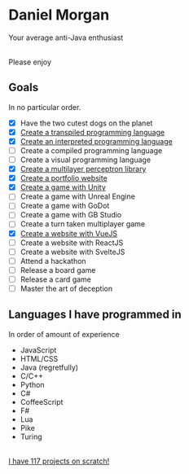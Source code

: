 # Daniel Morgan
Your average anti-Java enthusiast

\
Please enjoy 

## Goals
In no particular order.
- [x] Have the two cutest dogs on the planet
- [x] [Create a transpiled programming language](github.com/dmrgn/fcpl)
- [x] [Create an interpreted programming language](github.com/dmrgn/brainparser)
- [ ] Create a compiled programming language
- [ ] Create a visual programming language
- [x] [Create a multilayer perceptron library](github.com/dmrgn/perceptronjs)
- [x] [Create a portfolio website](github.com/dmrgn/portfolio)
- [x] [Create a game with Unity](rocketraider.netlify.app)
- [ ] Create a game with Unreal Engine
- [ ] Create a game with GoDot
- [ ] Create a game with GB Studio
- [ ] Create a turn taken multiplayer game
- [x] [Create a website with VueJS](github.com/dmrgn/portfolio)
- [ ] Create a website with ReactJS
- [ ] Create a website with SvelteJS
- [ ] Attend a hackathon
- [ ] Release a board game
- [ ] Release a card game
- [ ] Master the art of deception

## Languages I have programmed in
In order of amount of experience
- JavaScript
- HTML/CSS
- Java (regretfully)
- C/C++
- Python
- C#
- CoffeeScript
- F#
- Lua
- Pike
- Turing

\
[I have 117 projects on scratch!](https://scratch.mit.edu/users/destroyer161drm/)
